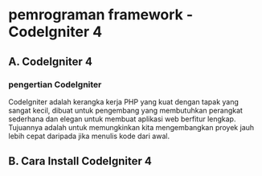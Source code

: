# pemrograman framework - CodeIgniter 4

## A. CodeIgniter 4

### pengertian CodeIgniter
  CodeIgniter adalah kerangka kerja PHP yang kuat dengan tapak yang sangat kecil, dibuat untuk pengembang yang membutuhkan perangkat sederhana dan elegan untuk membuat aplikasi web berfitur lengkap. Tujuannya adalah untuk memungkinkan kita mengembangkan proyek jauh lebih cepat daripada jika menulis kode dari awal.


## B. Cara Install CodeIgniter 4
